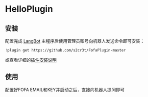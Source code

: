 # HelloPlugin

<!--
## 插件开发者详阅

### 开始

让你的AI支持FOFA搜索
-->

## 安装

配置完成 [LangBot](https://github.com/RockChinQ/LangBot) 主程序后使用管理员账号向机器人发送命令即可安装：

```
!plugin get https://github.com/s2cr3t/FofaPlugin-master
```
或查看详细的[插件安装说明](https://docs.langbot.app/plugin/plugin-intro.html#%E6%8F%92%E4%BB%B6%E7%94%A8%E6%B3%95)

## 使用

配置好FOFA EMAIL和KEY并启动之后，直接向机器人提问即可
<!-- 插件开发者自行填写插件使用说明 -->
